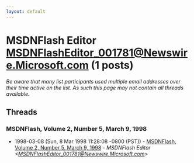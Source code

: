 ```yaml
---
layout: default
---
```


# MSDNFlash Editor <MSDNFlashEditor_001781@Newswire.Microsoft.com> (1 posts)

_Be aware that many list participants used multiple email addresses over their time active on the list. As such this page may not contain all threads available._

## Threads

### MSDNFlash, Volume 2, Number 5, March 9, 1998
+ 1998-03-08 (Sun, 8 Mar 1998 11:28:08 -0800 (PST)) - [MSDNFlash, Volume 2, Number 5, March 9, 1998](/archive/1998/03/b42f007a61bc096391777d94030aafdb51b0c25148ba91a92679a1ea17432153) - _MSDNFlash Editor \<MSDNFlashEditor_001781@Newswire.Microsoft.com\>_

